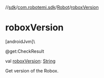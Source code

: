 //[sdk](../../../index.md)/[com.robotemi.sdk](../index.md)/[Robot](index.md)/[roboxVersion](robox-version.md)

# roboxVersion

[androidJvm]\

@get:CheckResult

val [roboxVersion](robox-version.md): [String](https://kotlinlang.org/api/latest/jvm/stdlib/kotlin/-string/index.html)

Get version of the Robox.
